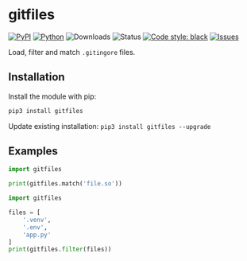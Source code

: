 # gitfiles

[![PyPI](https://img.shields.io/pypi/v/gitfiles)](https://pypi.org/project/gitfiles/)
[![Python](https://img.shields.io/pypi/pyversions/gitfiles)](https://www.python.org/downloads//)
![Downloads](https://img.shields.io/pypi/dm/gitfiles)
![Status](https://img.shields.io/pypi/status/gitfiles)
[![Code style: black](https://img.shields.io/badge/code%20style-black-000000.svg)](https://github.com/ambv/black)
[![Issues](https://img.shields.io/github/issues/legopitstop/gitfiles)](https://github.com/legopitstop/gitfiles/issues)

Load, filter and match `.gitingore` files.

## Installation

Install the module with pip:

```bat
pip3 install gitfiles
```

Update existing installation: `pip3 install gitfiles --upgrade`

## Examples

```Python
import gitfiles

print(gitfiles.match('file.so'))
```

```Python
import gitfiles

files = [
    '.venv',
    '.env',
    'app.py'
]
print(gitfiles.filter(files))
```
